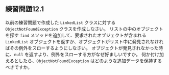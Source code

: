 ## 練習問題12.1

以前の練習問題で作成した `LinkedList` クラスに対する `ObjectNotFoundException` クラスを作成しなさい。
リストの中のオブジェクトを探す `find` メソッドを追加して、要求されたオブジェクトが含まれる `LinkedList` オブジェクトを返すか、オブジェクトがリスト中に発見されなければその例外をスローするようにしなさい。
オブジェクトが発見されなかった時に、`null` を返すより、例外をスローする方がなぜ好ましいですか。
何か付け加えるとしたら、`ObjectNotFoundException` はどのような追加データを保持するべきですか。
